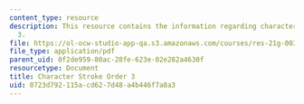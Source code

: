 ```yaml
---
content_type: resource
description: This resource contains the information regarding character stroke order
  3.
file: https://ol-ocw-studio-app-qa.s3.amazonaws.com/courses/res-21g-003-learning-chinese-a-foundation-course-in-mandarin-spring-2011/0723d792115acd627d48a4b446f7a8a3_MITRES_21G_003S11_stroke03.pdf
file_type: application/pdf
parent_uid: 0f2de959-80ac-28fe-623e-02e282a4630f
resourcetype: Document
title: Character Stroke Order 3
uid: 0723d792-115a-cd62-7d48-a4b446f7a8a3
---
```

